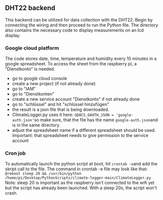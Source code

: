 ## DHT22 backend

This backend can be utilized for data collection with the DHT22. Begin by connecting the wiring and then proceed to run the Python file.
The directory also contains the necessary code to display measurements on an lcd display. 

### Google cloud platform

The code stores date, time, temperature and humidity every 10 minutes in a google spreadsheet. To access the sheet from the raspberry pi, a "Dienstkonto" is needed.

- go to google cloud console
- create a new project (if not already done)
- go to "IAM"
- go to "Dienstkonten"
- create a new service account "Dienstkonto" if not already done
- go to "schlüssel" and hit "schlüssel hinzufügen"
- the result is a json file that is being downloaded.
- ClimateLogger.py uses it here: ```GDOCS_OAUTH_JSON = 'google-auth.json'```so make sure, that the file has the name ```google-auth.json```and is in the same directory.
- adjust the spreadsheet name if a different spreadsheet should be used. Important: that spreadsheet needs to give permission to the service account

### Cron job

To automatically launch the python script at boot, hit ```crontab -e```and add the skript call to the file. 
The command in crontab -e file may look like that: ```@reboot sleep 20 && /usr/bin/python /home/pi/Desktop/PythonScripts/climate-logger-main/ClimateLogger.py```
Note: sleep 20 is important as the raspberry isn't connected to the wifi yet but the script has already been launched. With a sleep 20s, the script won't crash. 
